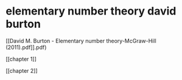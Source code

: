 # elementary number theory david burton

[[David M. Burton - Elementary number theory-McGraw-Hill (2011).pdf]].pdf)

[[chapter 1]]

[[chapter 2]]